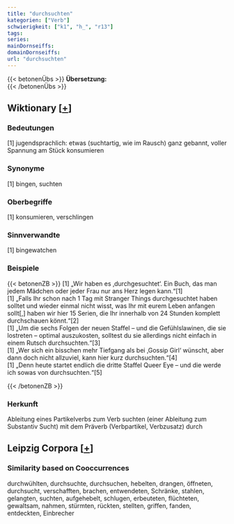 ```yaml
---
title: "durchsuchten"
kategorien: ["Verb"]
schwierigkeit: ["k1", "h_", "r13"]
tags:
series:
mainDornseiffs:
domainDornseiffs:
url: "durchsuchten"
---
```


{{< betonenÜbs >}}
**Übersetzung:**  
{{< /betonenÜbs >}}

## Wiktionary [[+](https://de.wiktionary.org/wiki/durchsuchten)]

### Bedeutungen
[1] jugendsprachlich: etwas (suchtartig, wie im Rausch) ganz gebannt, voller Spannung am Stück konsumieren  

### Synonyme
[1] bingen, suchten  

### Oberbegriffe
[1] konsumieren, verschlingen  

### Sinnverwandte
[1] bingewatchen  

### Beispiele
{{< betonenZB >}}
[1] „Wir haben es ‚durchgesuchtet‘. Ein Buch, das man jedem Mädchen oder jeder Frau nur ans Herz legen kann.“[1]  
[1] „Falls Ihr schon nach 1 Tag mit Stranger Things durchgesuchtet haben solltet und wieder einmal nicht wisst, was Ihr mit eurem Leben anfangen sollt[,] haben wir hier 15 Serien, die Ihr innerhalb von 24 Stunden komplett durchschauen könnt.“[2]  
[1] „Um die sechs Folgen der neuen Staffel – und die Gefühlslawinen, die sie lostreten – optimal auszukosten, solltest du sie allerdings nicht einfach in einem Rutsch durchsuchten.“[3]  
[1] „Wer sich ein bisschen mehr Tiefgang als bei ‚Gossip Girl‘ wünscht, aber dann doch nicht allzuviel, kann hier kurz durchsuchten.“[4]  
[1] „Denn heute startet endlich die dritte Staffel Queer Eye – und die werde ich sowas von durchsuchten.“[5]  

{{< /betonenZB >}}
### Herkunft
Ableitung eines Partikelverbs zum Verb suchten (einer Ableitung zum Substantiv Sucht) mit dem Präverb (Verbpartikel, Verbzusatz) durch  


## Leipzig Corpora [[+](https://corpora.uni-leipzig.de/en/res?word=durchsuchten&corpusId=deu_newscrawl-public_2018)]


### Similarity based on Cooccurrences
durchwühlten, durchsuchte, durchsuchen, hebelten, drangen, öffneten, durchsucht, verschafften, brachen, entwendeten, Schränke, stahlen, gelangten, suchten, aufgehebelt, schlugen, erbeuteten, flüchteten, gewaltsam, nahmen, stürmten, rückten, stellten, griffen, fanden, entdeckten, Einbrecher


